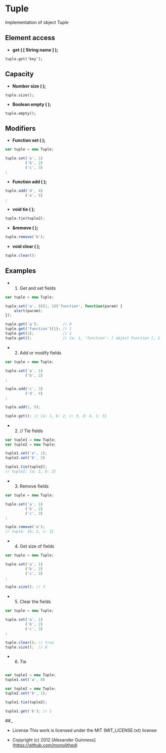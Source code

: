 # Tuple

Implementation of object Tuple

## Element access

* **get ( [ String name ] );**<br />

```javascrip
tuple.get('key');
```

## Capacity

* **Number size ( );**<br />

```javascrip
tuple.size();
```

* **Boolean empty ( );**<br />

```javascrip
tuple.empty();
```

## Modifiers

* **Function set ( );**<br />

```javascript
var tuple = new Tuple;

tuple.set('a', 1)
         ('b', 2)
         ('c', 3)
;
```

* **Function add ( );**<br />

```javascript
tuple.add('d', 4)
         ('e', 5)
;
```

* **void tie ( );**<br />

```javascript
tuple.tie(tuple2);
```

* **&remove ( );**<br />

```javascript
tuple.remove('b');
```

* **void clear ( );**<br />

```javascript
tuple.clear();
```

## Examples

* 1. Get and set fields

```javascript
var tuple = new Tuple;

tuple.set('a', 0)(1, 2)('function', function(param) {
	alert(param);
});

tuple.get('a');           // 0
tuple.get('function')(1); // 1
tuple.get(1);             // 2
tuple.get();              // {a: 1, 'function': [ object Function ], 1: 2}
```


* 2. Add or modify fields

```javascript
var tuple = new Tuple;

tuple.set('a', 1)
         ('b', 2)
;

tuple.add('c', 3)
         ('d', 4)
;

tuple.add(1, 5);

tuple.get(); // {a: 1, b: 2, c: 3, d: 4, 1: 5}
```

* 2. // Tie fields

```javascript
var tuple1 = new Tuple;
var tuple2 = new Tuple;

tuple1.set('a', 1);
tuple2.set('b', 2)

tuple1.tie(tuple2);
// tuple1: {a: 1, b: 2}
```

* 3. Remove fields

```javascript
var tuple = new Tuple;

tuple.set('a', 1)
         ('b', 2)
         ('c', 3)
;

tuple.remove('a');
// tuple: {b: 2, c: 3}
```


* 4. Get size of fields

```javascript
var tuple = new Tuple;

tuple.set('a', 1)
         ('b', 2)
         ('c', 3)
;

tuple.size(); // 3
```

* 5. Clear the fields

```javascript
var tuple = new Tuple;

tuple.set('a', 1)
         ('b', 2)
         ('c', 3)
;

tuple.clear(); // true
tuple.size();  // 0
```

* 6. Tie

```javascript

var tuple1 = new Tuple;
tuple1.set('a', 0)

var tuple2 = new Tuple;
tuple2.set('b', 1);

tuple1.tie(tuple2);

tuple1.get('b'); // 1
```


##_

* License
   This work is licensed under the MIT (MIT_LICENSE.txt) license

* Copyright (c) 2012 [Alexander Guinness] (https://github.com/monolithed)
